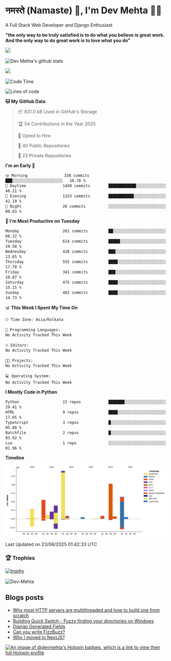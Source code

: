 # नमस्ते (Namaste) :pray:, I'm Dev Mehta :man_technologist:
A Full Stack Web Developer and Django Enthusiast

**"the only way to be truly satisfied is to do what you believe is great work. And the only way to do great work is to love what you do"**

<img src="https://github-readme-stats.vercel.app/api?username=Dev-Mehta&show=reviews,discussions_started,discussions_answered,prs_merged,prs_merged_percentage" />

![Dev Mehta's github stats](https://github-readme-stats.vercel.app/api?username=Dev-Mehta&count_private=true&show_icons=true&theme=nightowl)

<img src="https://komarev.com/ghpvc/?username=Dev-Mehta" />

<!--START_SECTION:waka-->
![Code Time](http://img.shields.io/badge/Code%20Time-481%20hrs%2043%20mins-blue)

![Lines of code](https://img.shields.io/badge/From%20Hello%20World%20I%27ve%20Written-5.0%20million%20lines%20of%20code-blue)

**🐱 My GitHub Data** 

> 📦 631.0 kB Used in GitHub's Storage 
 > 
> 🏆 54 Contributions in the Year 2025
 > 
> 💼 Opted to Hire
 > 
> 📜 40 Public Repositories 
 > 
> 🔑 23 Private Repositories 
 > 
**I'm an Early 🐤** 

```text
🌞 Morning                338 commits         ███░░░░░░░░░░░░░░░░░░░░░░   10.78 % 
🌆 Daytime                1449 commits        ████████████░░░░░░░░░░░░░   46.21 % 
🌃 Evening                1323 commits        ███████████░░░░░░░░░░░░░░   42.19 % 
🌙 Night                  26 commits          ░░░░░░░░░░░░░░░░░░░░░░░░░   00.83 % 
```
📅 **I'm Most Productive on Tuesday** 

```text
Monday                   261 commits         ██░░░░░░░░░░░░░░░░░░░░░░░   08.32 % 
Tuesday                  614 commits         █████░░░░░░░░░░░░░░░░░░░░   19.58 % 
Wednesday                428 commits         ███░░░░░░░░░░░░░░░░░░░░░░   13.65 % 
Thursday                 555 commits         ████░░░░░░░░░░░░░░░░░░░░░   17.70 % 
Friday                   341 commits         ███░░░░░░░░░░░░░░░░░░░░░░   10.87 % 
Saturday                 475 commits         ████░░░░░░░░░░░░░░░░░░░░░   15.15 % 
Sunday                   462 commits         ████░░░░░░░░░░░░░░░░░░░░░   14.73 % 
```


📊 **This Week I Spent My Time On** 

```text
🕑︎ Time Zone: Asia/Kolkata

💬 Programming Languages: 
No Activity Tracked This Week

🔥 Editors: 
No Activity Tracked This Week

🐱‍💻 Projects: 
No Activity Tracked This Week

💻 Operating System: 
No Activity Tracked This Week
```

**I Mostly Code in Python** 

```text
Python                   15 repos            ███████░░░░░░░░░░░░░░░░░░   29.41 % 
HTML                     9 repos             ████░░░░░░░░░░░░░░░░░░░░░   17.65 % 
TypeScript               3 repos             █░░░░░░░░░░░░░░░░░░░░░░░░   05.88 % 
Batchfile                2 repos             █░░░░░░░░░░░░░░░░░░░░░░░░   03.92 % 
Lua                      1 repo              ░░░░░░░░░░░░░░░░░░░░░░░░░   01.96 % 
```



**Timeline**

![Lines of Code chart](https://raw.githubusercontent.com/Dev-Mehta/Dev-Mehta/master/assets/bar_graph.png)


 Last Updated on 23/06/2025 01:42:33 UTC
<!--END_SECTION:waka-->

### 🏆 Trophies
[![trophy](https://github-profile-trophy.vercel.app/?username=Dev-Mehta&row=2&column=3&margin-w=15&margin-h=15&no-bg=true&frame=false&theme=onestar)](https://github.com/ryo-ma/github-profile-trophy)

<img align="center" src="https://github-readme-streak-stats.herokuapp.com/?user=Dev-Mehta&" alt="Dev-Mehta" />

## Blogs posts<!-- BLOG-POST-LIST:START -->
- [Why most HTTP servers are multithreaded and how to build one from scratch](https://simplifiedweb.netlify.app/why-most-http-servers-are-multithreaded-and-how-to-build-one-from-scratch)
- [Building Quick Switch - Fuzzy finding your directories on Windows](https://simplifiedweb.netlify.app/building-quick-switch-fuzzy-find-through-your-directories)
- [Django Generated Fields](https://simplifiedweb.netlify.app/django-generated-fields)
- [Can you write FizzBuzz?](https://simplifiedweb.netlify.app/can-you-write-fizzbuzz)
- [Why I moved to NextJS?](https://simplifiedweb.netlify.app/why-i-moved-to-nextjs)
<!-- BLOG-POST-LIST:END -->

[![An image of @devmehta's Holopin badges, which is a link to view their full Holopin profile](https://holopin.me/devmehta)](https://holopin.io/@devmehta)
